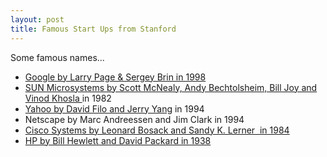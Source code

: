 ```yaml
---
layout: post
title: Famous Start Ups from Stanford
---
```


Some famous names...

- [Google by Larry Page & Sergey Brin in 1998](http://www.google.com/corporate/history.html)
- [SUN Microsystems by Scott McNealy, Andy Bechtolsheim, Bill Joy and Vinod Khosla ](http://www.sun.com/smi/Press/sunflash/2006-01/sunflash.20060111.1.xml)in 1982
- [Yahoo by David Filo and Jerry Yang](http://docs.yahoo.com/info/misc/history.html) in 1994
- Netscape by Marc Andreessen and Jim Clark in 1994
- [Cisco Systems by Leonard Bosack and Sandy K. Lerner  in 1984](http://pdp10.nocrew.org/docs/cisco.html)
- [HP by Bill Hewlett and David Packard in 1938](http://www.hp.com/hpinfo/execteam/bios/hewlett.html)
